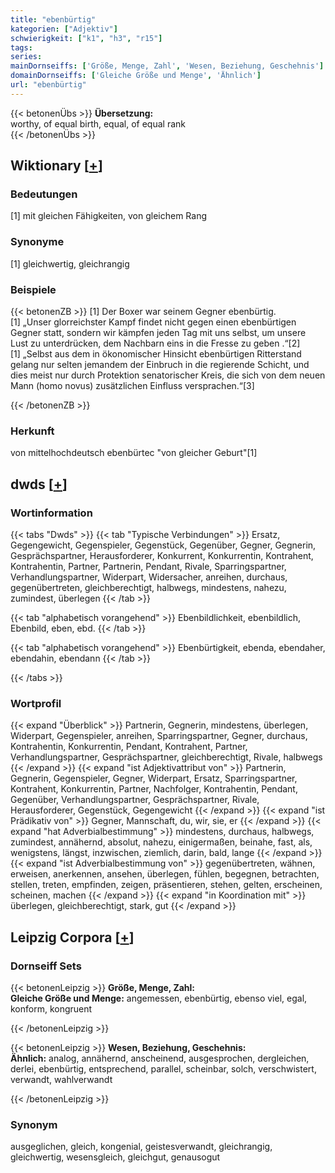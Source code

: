 ```yaml
---
title: "ebenbürtig"
kategorien: ["Adjektiv"]
schwierigkeit: ["k1", "h3", "r15"]
tags:
series:
mainDornseiffs: ['Größe, Menge, Zahl', 'Wesen, Beziehung, Geschehnis']
domainDornseiffs: ['Gleiche Größe und Menge', 'Ähnlich']
url: "ebenbürtig"
---
```


{{< betonenÜbs >}}
**Übersetzung:**  
worthy, of equal birth, equal, of equal rank  
{{< /betonenÜbs >}}

## Wiktionary [[+](https://de.wiktionary.org/wiki/ebenbürtig)]

### Bedeutungen
[1] mit gleichen Fähigkeiten, von gleichem Rang  

### Synonyme
[1] gleichwertig, gleichrangig  

### Beispiele
{{< betonenZB >}}
[1] Der Boxer war seinem Gegner ebenbürtig.  
[1] „Unser glorreichster Kampf findet nicht gegen einen ebenbürtigen Gegner statt, sondern wir kämpfen jeden Tag mit uns selbst, um unsere Lust zu unterdrücken, dem Nachbarn eins in die Fresse zu geben .“[2]  
[1] „Selbst aus dem in ökonomischer Hinsicht ebenbürtigen Ritterstand gelang nur selten jemandem der Einbruch in die regierende Schicht, und dies meist nur durch Protektion senatorischer Kreis, die sich von dem neuen Mann (homo novus) zusätzlichen Einfluss versprachen.“[3]  

{{< /betonenZB >}}
### Herkunft
von mittelhochdeutsch ebenbürtec "von gleicher Geburt"[1]  



## dwds [[+](https://www.dwds.de/wb/ebenbürtig)]

### Wortinformation
{{< tabs "Dwds" >}}
{{< tab "Typische Verbindungen" >}}
Ersatz, Gegengewicht, Gegenspieler, Gegenstück, Gegenüber, Gegner, Gegnerin, Gesprächspartner, Herausforderer, Konkurrent, Konkurrentin, Kontrahent, Kontrahentin, Partner, Partnerin, Pendant, Rivale, Sparringspartner, Verhandlungspartner, Widerpart, Widersacher, anreihen, durchaus, gegenübertreten, gleichberechtigt, halbwegs, mindestens, nahezu, zumindest, überlegen
{{< /tab >}}

{{< tab "alphabetisch vorangehend" >}}
Ebenbildlichkeit, ebenbildlich, Ebenbild, eben, ebd.
{{< /tab >}}

{{< tab "alphabetisch vorangehend" >}}
Ebenbürtigkeit, ebenda, ebendaher, ebendahin, ebendann
{{< /tab >}}

{{< /tabs >}}

### Wortprofil
{{< expand "Überblick" >}} Partnerin, Gegnerin, mindestens, überlegen, Widerpart, Gegenspieler, anreihen, Sparringspartner, Gegner, durchaus, Kontrahentin, Konkurrentin, Pendant, Kontrahent, Partner, Verhandlungspartner, Gesprächspartner, gleichberechtigt, Rivale, halbwegs {{< /expand >}}
{{< expand "ist Adjektivattribut von" >}} Partnerin, Gegnerin, Gegenspieler, Gegner, Widerpart, Ersatz, Sparringspartner, Kontrahent, Konkurrentin, Partner, Nachfolger, Kontrahentin, Pendant, Gegenüber, Verhandlungspartner, Gesprächspartner, Rivale, Herausforderer, Gegenstück, Gegengewicht {{< /expand >}}
{{< expand "ist Prädikativ von" >}} Gegner, Mannschaft, du, wir, sie, er {{< /expand >}}
{{< expand "hat Adverbialbestimmung" >}} mindestens, durchaus, halbwegs, zumindest, annähernd, absolut, nahezu, einigermaßen, beinahe, fast, als, wenigstens, längst, inzwischen, ziemlich, darin, bald, lange {{< /expand >}}
{{< expand "ist Adverbialbestimmung von" >}} gegenübertreten, wähnen, erweisen, anerkennen, ansehen, überlegen, fühlen, begegnen, betrachten, stellen, treten, empfinden, zeigen, präsentieren, stehen, gelten, erscheinen, scheinen, machen {{< /expand >}}
{{< expand "in Koordination mit" >}} überlegen, gleichberechtigt, stark, gut {{< /expand >}}

## Leipzig Corpora [[+](https://corpora.uni-leipzig.de/en/res?word=ebenbürtig&corpusId=deu_newscrawl-public_2018)]

### Dornseiff Sets
{{< betonenLeipzig >}}
**Größe, Menge, Zahl:**  
**Gleiche Größe und Menge:** angemessen, ebenbürtig, ebenso viel, egal, konform, kongruent  

{{< /betonenLeipzig >}}


{{< betonenLeipzig >}}
**Wesen, Beziehung, Geschehnis:**  
**Ähnlich:** analog, annähernd, anscheinend, ausgesprochen, dergleichen, derlei, ebenbürtig, entsprechend, parallel, scheinbar, solch, verschwistert, verwandt, wahlverwandt  

{{< /betonenLeipzig >}}

### Synonym
ausgeglichen, gleich, kongenial, geistesverwandt, gleichrangig, gleichwertig, wesensgleich, gleichgut, genausogut

